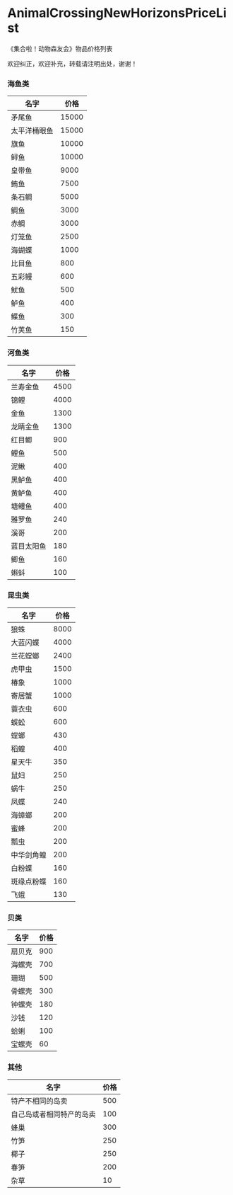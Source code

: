 # AnimalCrossingNewHorizonsPriceList
《集合啦！动物森友会》物品价格列表

欢迎纠正，欢迎补充，转载请注明出处，谢谢！

### 海鱼类
名字 | 价格
-|-
矛尾鱼 | 15000
太平洋桶眼鱼 | 15000
旗鱼 | 10000
鲟鱼 | 10000
皇带鱼 | 9000
鲔鱼 | 7500
条石鲷 | 5000
鲷鱼 | 3000
赤鲷 | 3000
灯笼鱼 | 2500
海蝴蝶 | 1000
比目鱼 | 800
五彩鳗 | 600
魷鱼 | 500
鲈鱼 | 400
鲽鱼 | 300
竹荚鱼 | 150

### 河鱼类
名字 | 价格
-|-
兰寿金鱼 | 4500
锦鲤 | 4000
金鱼 | 1300
龙睛金鱼 | 1300
红目鲫 | 900
鲤鱼 | 500
泥鳅 | 400
黑鲈鱼 | 400
黄鲈鱼 | 400
塘鳢鱼 | 400
雅罗鱼 | 240
溪哥 | 200
蓝目太阳鱼 | 180
鲫鱼 | 160
蝌蚪 | 100

### 昆虫类
名字 | 价格
-|-
狼蛛 | 8000
大蓝闪蝶 | 4000
兰花螳螂 | 2400
虎甲虫 | 1500
椿象 | 1000
寄居蟹 | 1000
蓑衣虫 | 600
蜈蚣 | 600
螳螂 | 430
稻蝗 | 400
星天牛 | 350
鼠妇 | 250
蜗牛 | 250
凤蝶 | 240
海蟑螂 | 200
蜜蜂 | 200
瓢虫 | 200
中华剑角蝗 | 200
白粉蝶 | 160
斑缘点粉蝶 | 160
飞蛾 | 130

### 贝类
名字 | 价格
-|-
扇贝克 | 900
海螺壳 | 700
珊瑚 | 500
骨螺壳 | 300
钟螺壳 | 180
沙钱 | 120
蛤蜊 | 100
宝螺壳 | 60

### 其他
名字 | 价格
-|-
特产不相同的岛卖 | 500
自己岛或者相同特产的岛卖 | 100
蜂巢 | 300
竹笋 | 250
椰子 | 250
春笋 | 200
杂草 | 10
